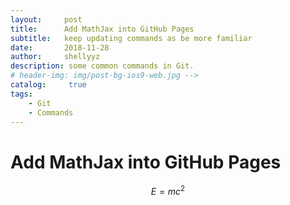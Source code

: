 ```yaml
---
layout:     post
title:      Add MathJax into GitHub Pages
subtitle:   keep updating commands as be more familiar
date:       2018-11-28
author:     shellyyz
description: some common commands in Git.
# header-img: img/post-bg-ios9-web.jpg -->
catalog: 	 true
tags:
    - Git
    - Commands
---
```


# Add MathJax into GitHub Pages
$$E = m c^2$$
